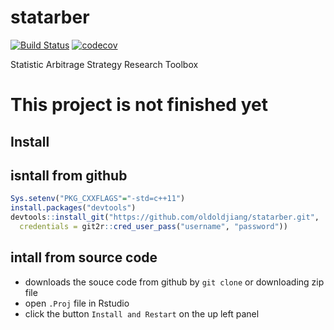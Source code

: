 # statarber

[![Build Status](https://www.travis-ci.org/oldoldjiang/statarber.svg?branch=master)](https://www.travis-ci.org/oldoldjiang/statarber)
[![codecov](https://codecov.io/gl/oldoldjiang/statarber/branch/HEAD/graph/badge.svg?token=iyITozaXcF)](https://codecov.io/gl/oldoldjiang/statarber)

Statistic Arbitrage Strategy Research Toolbox


# This project is not finished yet


## Install

## isntall from github
```r
Sys.setenv("PKG_CXXFLAGS"="-std=c++11")
install.packages("devtools")
devtools::install_git("https://github.com/oldoldjiang/statarber.git", 
  credentials = git2r::cred_user_pass("username", "password"))
```

## intall from source code
- downloads the souce code from github by `git clone` or downloading zip file
- open `.Proj` file in Rstudio
- click the button `Install and Restart` on the up left panel
